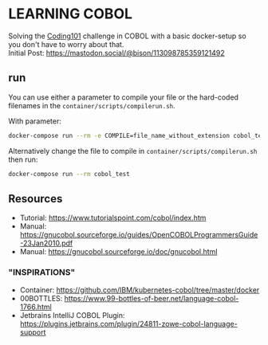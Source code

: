 # LEARNING COBOL

Solving the [Coding101](https://github.com/chaosdorf/coding101) challenge in COBOL with a basic docker-setup so you don't have to worry about that.   
Initial Post: https://mastodon.social/@bison/113098785359121492  

## run

You can use either a parameter to compile your file or the hard-coded filenames in the `container/scripts/compilerun.sh`.

With parameter:
```bash
docker-compose run --rm -e COMPILE=file_name_without_extension cobol_test
```

Alternatively change the file to compile in `container/scripts/compilerun.sh` then run:  
```bash
docker-compose run --rm cobol_test
```

## Resources

* Tutorial: https://www.tutorialspoint.com/cobol/index.htm
* Manual: https://gnucobol.sourceforge.io/guides/OpenCOBOLProgrammersGuide-23Jan2010.pdf
* Manual: https://gnucobol.sourceforge.io/doc/gnucobol.html

### "INSPIRATIONS"

* Container: https://github.com/IBM/kubernetes-cobol/tree/master/docker
* 00BOTTLES: https://www.99-bottles-of-beer.net/language-cobol-1766.html
* Jetbrains IntelliJ COBOL Plugin:  https://plugins.jetbrains.com/plugin/24811-zowe-cobol-language-support

